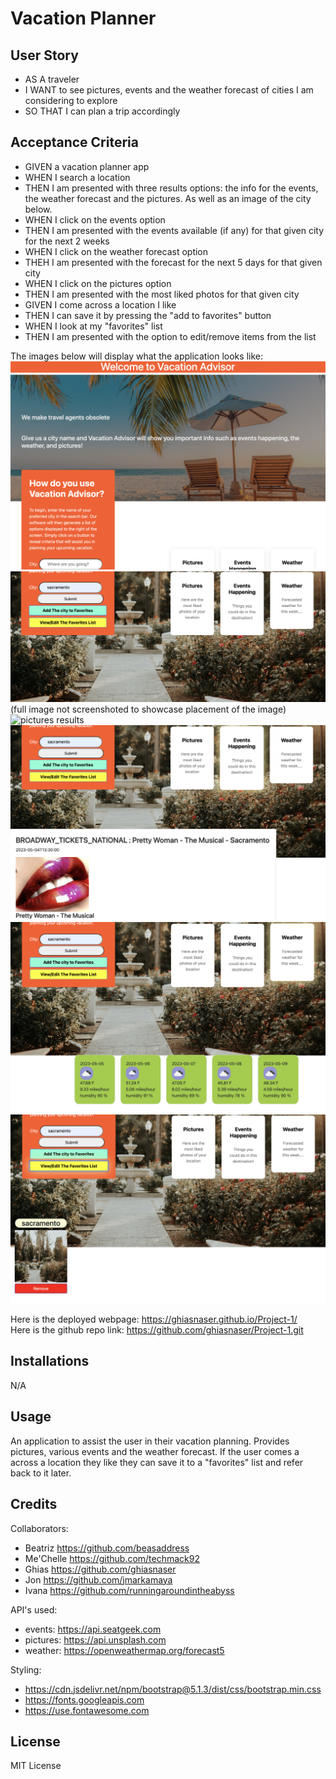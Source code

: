 # Vacation Planner

## User Story
- AS A traveler
- I WANT to see pictures, events and the weather forecast of cities I am considering to explore
- SO THAT I can plan a trip accordingly

## Acceptance Criteria
- GIVEN a vacation planner app
- WHEN I search a location
- THEN I am presented with three results options: the info for the events, the weather forecast and the pictures. As well as an image of the city below.
- WHEN I click on the events option
- THEN I am presented with the events available (if any) for that given city for the next 2 weeks
- WHEN I click on the weather forecast option
- THEH I am presented with the forecast for the next 5 days for that given city
- WHEN I click on the pictures option
- THEN I am presented with the most liked photos for that given city
- GIVEN I come across a location I like
- THEN I can save it by pressing the "add to favorites" button
- WHEN I look at my "favorites" list
- THEN I am presented with the option to edit/remove items from the list

The images below will display what the application looks like:
![vacation planner website main](/assets/images/main.jpg)
![search results ](/assets/images/search-results.jpg)
(full image not screenshoted to showcase placement of the image)
![pictures results](/assets/images/pictures-results.jpg)
![events results](/assets/images/events-results.jpg)
![weather results](/assets/images/weather-results.jpg)
![favorites list](/assets/images/favorites-list.jpg)

Here is the deployed webpage: https://ghiasnaser.github.io/Project-1/  
Here is the github repo link: https://github.com/ghiasnaser/Project-1.git

## Installations

N/A

## Usage

An application to assist the user in their vacation planning. Provides pictures, various events and the weather forecast. If the user comes a across a location they like they can save it to a "favorites" list and refer back to it later.

## Credits

Collaborators:
- Beatriz https://github.com/beasaddress
- Me'Chelle https://github.com/techmack92
- Ghias https://github.com/ghiasnaser
- Jon https://github.com/jmarkamaya
- Ivana https://github.com/runningaroundintheabyss

API's used:
- events: https://api.seatgeek.com
- pictures: https://api.unsplash.com
- weather: https://openweathermap.org/forecast5

Styling:
- https://cdn.jsdelivr.net/npm/bootstrap@5.1.3/dist/css/bootstrap.min.css
- https://fonts.googleapis.com
- https://use.fontawesome.com

## License

MIT License
